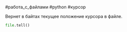 #работа_с_файлами #python #курсор

Вернет в байтах текущее положение курсора в файле.
```python
file.tell()
```